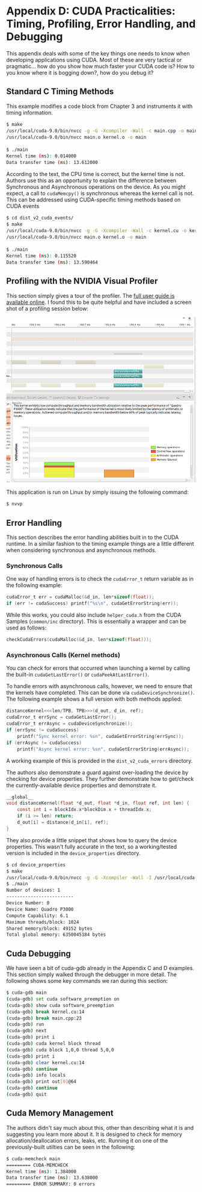 # Appendix D: CUDA Practicalities: Timing, Profiling, Error Handling, and Debugging

This appendix deals with some of the key things one needs to know when developing applications using CUDA. Most of these are very tactical or pragmatic... how do you show how much faster your CUDA code is? How to you know where it is bogging down?, how do you debug it?

## Standard C Timing Methods
This example modifies a code block from Chapter 3 and instruments it with timing information.

```bash
$ make
/usr/local/cuda-9.0/bin/nvcc -g -G -Xcompiler -Wall -c main.cpp -o main.o
/usr/local/cuda-9.0/bin/nvcc main.o kernel.o -o main

$ ./main
Kernel time (ms): 0.014000
Data transfer time (ms): 13.612000
```

According to the text, the CPU time is correct, but the kernel time is not. Authors use this as an opportunity to explain the difference between Synchronous and Asynchronous operations on the device. As you might expect, a call to `cudaMemcpy()` is synchronous whereas the kernel call is not. This can be addressed using CUDA-specific timing methods based on CUDA events

```bash
$ cd dist_v2_cuda_events/
$ make
/usr/local/cuda-9.0/bin/nvcc -g -G -Xcompiler -Wall -c kernel.cu -o kernel.o
/usr/local/cuda-9.0/bin/nvcc main.o kernel.o -o main

$ ./main
Kernel time (ms): 0.115520
Data transfer time (ms): 13.590464

```

## Profiling with the NVIDIA Visual Profiler
This section simply gives a tour of the profiler. The [full user guide is available online](https://docs.nvidia.com/cuda/profiler-users-guide/index.html). I found this to be quite helpful and have included a screen shot of a profiling session below:

![NVVP Screen](nvvp.png)

This application is run on Linux by simply issuing the following command:

```bash
$ nvvp
```

## Error Handling
This section describes the error handling abilities built in to the CUDA runtime. In a similar fashion to the timing example things are a little different when considering synchronous and asynchronous methods.

### Synchronous Calls
One way of handling errors is to check the `cudaError_t` return variable as in the following example:

```c
cudaError_t err = cudaMalloc(&d_in, len*sizeof(float));
if (err != cudaSuccess) printf("%s\n", cudaGetErrorString(err));
```

While this works, you could also include `helper_cuda.h` from the CUDA Samples (`common/inc` directory). This is essentially a wrapper and can be used as follows:

```c
checkCudaErrors(cudaMalloc(&d_in, len*sizeof(float)));
```

### Asynchronous Calls (Kernel methods)
You can check for errors that occurred when launching a kernel by calling the built-in `cudaGetLastError()` or `cudaPeekAtLastError()`.

To handle errors with asynchronous calls, however, we need to ensure that the kernels have completed. This can be done via `cudaDeviceSynchronize()`. The following example shows a full version with both methods applied:

```c
distanceKernel<<<len/TPB, TPB>>>(d_out, d_in, ref);
cudaError_t errSync = cudaGetLastError();
cudaError_t errAsync = cudaDeviceSynchronize();
if (errSync != cudaSuccess)
    printf("Sync kernel error: %sn", cudaGetErrorString(errSync));
if (errAsync != cudaSuccess)
    printf("Async kernel error: %sn", cudaGetErrorString(errAsync));
```

A working example of this is provided in the `dist_v2_cuda_errors` directory.

The authors also demonstrate a guard against over-loading the device by checking for device properties. They further demonstrate how to get/check the currently-available device properties and demonstrate it. 

```c
__global__
void distanceKernel(float *d_out, float *d_in, float ref, int len) {
    const int i = blockIdx.x*blockDim.x + threadIdx.x;
    if (i >= len) return;
    d_out[i] = distance(d_in[i], ref);
}
```

They also provide a little snippet that shows how to query the device properties. This wasn't fully accurate in the text, so a working/tested version is included in the `device_properties` directory.


```bash
$ cd device_properties
$ make
/usr/local/cuda-9.0/bin/nvcc -g -G -Xcompiler -Wall -I /usr/local/cuda-9.0/include -c main.cpp -o main
$ ./main
Number of devices: 1
-------------------------
Device Number: 0
Device Name: Quadro P3000
Compute Capability: 6.1
Maximum threads/block: 1024
Shared memory/block: 49152 bytes
Total global memory: 6350045184 bytes

```


## Cuda Debugging
We have seen a bit of cuda-gdb already in the Appendix C and D examples. This section simply walked through the debugger in more detail. The following shows some key commands we ran during this section:

```bash
$ cuda-gdb main
(cuda-gdb) set cuda software_preemption on
(cuda-gdb) show cuda software_preemption
(cuda-gdb) break kernel.cu:14
(cuda-gdb) break main.cpp:23
(cuda-gdb) run  
(cuda-gdb) next
(cuda-gdb) print i
(cuda-gdb) cuda kernel block thread
(cuda-gdb) cuda block 1,0,0 thread 5,0,0
(cuda-gdb) print i
(cuda-gdb) clear kernel.cu:14
(cuda-gdb) continue
(cuda-gdb) info locals
(cuda-gdb) print out[0]@64
(cuda-gdb) continue
(cuda-gdb) quit
```


## Cuda Memory Management
The authors didn't say much about this, other than describing what it is and suggesting you learn more about it. It is designed to check for memory allocation/deallocation errors, leaks, etc. Running it on one of the previously-built utilties can be seen in the following:

```bash
$ cuda-memcheck main
========= CUDA-MEMCHECK
Kernel time (ms): 1.384000
Data transfer time (ms): 13.638000
========= ERROR SUMMARY: 0 errors

```
